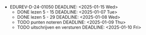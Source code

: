 - EDUREV-D-24-01050
  DEADLINE: <2025-01-15 Wed>
	- DONE lezen 5 - 15
	  DEADLINE: <2025-01-07 Tue>
	- DONE lezen 5 - 29
	  DEADLINE: <2025-01-08 Wed>
	- TODO punten noteren
	  DEADLINE: <2025-01-09 Thu>
	- TODO uitschrijven en versturen
	  DEADLINE: <2025-01-10 Fri>